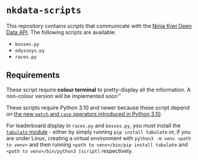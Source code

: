 # `nkdata-scripts`
This repository contains scripts that communicate with the [Ninja Kiwi Open Data API](https://data.ninjakiwi.com/). The following scripts are available:

- `bosses.py`
- `odysseys.py`
- `races.py`

## Requirements

These script require **colour terminal** to pretty-display all the information. A non-colour version will be implemented soon:tm:

These scripts require Python 3.10 and newer because these script depend on [the new `match` and `case` operators introduced in Python 3.10](https://docs.python.org/3/whatsnew/3.10.html#pep-634-structural-pattern-matching).

For leaderboard display in `races.py` and `bosses.py`, you must install the [`tabulate` module](https://pypi.org/project/tabulate/) - either by simply running `pip install tabulate` or, if you are under Linux, creating a virtual environment with `python3 -m venv <path to venv>` and then running `<path to venv>/bin/pip install tabulate` and `<path to venv>/bin/python3 [script]` respectively.
